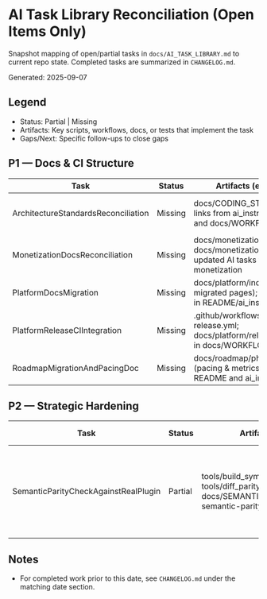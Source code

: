 # AI Task Library Reconciliation (Open Items Only)

Snapshot mapping of open/partial tasks in `docs/AI_TASK_LIBRARY.md` to current repo state. Completed tasks are summarized in `CHANGELOG.md`.

Generated: 2025-09-07

## Legend

-    Status: Partial | Missing
-    Artifacts: Key scripts, workflows, docs, or tests that implement the task
-    Gaps/Next: Specific follow-ups to close gaps

## P1 — Docs & CI Structure

| Task                                | Status  | Artifacts (expected)                                                                           | Gaps / Next                                                                    |
| ----------------------------------- | ------- | ---------------------------------------------------------------------------------------------- | ------------------------------------------------------------------------------ |
| ArchitectureStandardsReconciliation | Missing | docs/CODING_STANDARDS.md; links from ai_instructions.md and docs/WORKFLOWS.md                  | Reconcile `architecture/coding-standards.md` vs docs; add evaluation checklist |
| MonetizationDocsReconciliation      | Missing | docs/monetization/overview.md; docs/monetization/testing.md; updated AI tasks for monetization | Identify gaps from `monetization/monetization.md`; add concrete follow-ups     |
| PlatformDocsMigration               | Missing | docs/platform/index.md (+ migrated pages); updated links in README/ai_instructions             | Inventory `platform/` and migrate; remove duplication                          |
| PlatformReleaseCIIntegration        | Missing | .github/workflows/platform-release.yml; docs/platform/release.md; entry in docs/WORKFLOWS.md   | Add guarded CI with repo vars/inputs; document triggers                        |
| RoadmapMigrationAndPacingDoc        | Missing | docs/roadmap/phase-1.md (pacing & metrics); links from README and ai_instructions              | Migrate `roadmap/phase-1.md`; add goals, metrics, and references               |

## P2 — Strategic Hardening

| Task                                 | Status  | Artifacts                                                                                                 | Gaps / Next                                                                 |
| ------------------------------------ | ------- | --------------------------------------------------------------------------------------------------------- | --------------------------------------------------------------------------- |
| SemanticParityCheckAgainstRealPlugin | Partial | tools/build_symbol_map.dart; tools/diff_parity_vs_real.dart; docs/SEMANTIC_PARITY.md; semantic-parity.yml | Consider gating on presence of real plugin; publish artifacts on PR trigger |

## Notes

-    For completed work prior to this date, see `CHANGELOG.md` under the matching date section.

